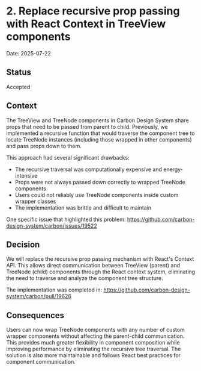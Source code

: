 # 2. Replace recursive prop passing with React Context in TreeView components

Date: 2025-07-22

## Status

Accepted

## Context

The TreeView and TreeNode components in Carbon Design System share props that
need to be passed from parent to child. Previously, we implemented a recursive
function that would traverse the component tree to locate TreeNode instances
(including those wrapped in other components) and pass props down to them.

This approach had several significant drawbacks:

- The recursive traversal was computationally expensive and energy-intensive
- Props were not always passed down correctly to wrapped TreeNode components
- Users could not reliably use TreeNode components inside custom wrapper classes
- The implementation was brittle and difficult to maintain

One specific issue that highlighted this problem:
https://github.com/carbon-design-system/carbon/issues/19522

## Decision

We will replace the recursive prop passing mechanism with React's Context API.
This allows direct communication between TreeView (parent) and TreeNode (child)
components through the React context system, eliminating the need to traverse
and analyze the component tree structure.

The implementation was completed in:
https://github.com/carbon-design-system/carbon/pull/19626

## Consequences

Users can now wrap TreeNode components with any number of custom wrapper
components without affecting the parent-child communication. This provides much
greater flexibility in component composition while improving performance by
eliminating the recursive tree traversal. The solution is also more maintainable
and follows React best practices for component communication.
